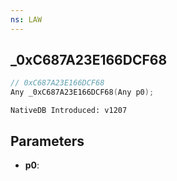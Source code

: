 ```yaml
---
ns: LAW
---
```

## _0xC687A23E166DCF68

```c
// 0xC687A23E166DCF68
Any _0xC687A23E166DCF68(Any p0);
```

```
NativeDB Introduced: v1207
```

## Parameters
* **p0**:
